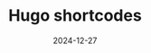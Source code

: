 ---
title: "Hugo shortcodes"
description: Here is a demo of all shortcodes available in Hugo.
date: 2024-12-27
lastmod: 2025-04-02
keywords: ["gohugo", "hugo", "go", "blog"]
tags: ["hugo", "themes"]
summary: This post shows the default Hugo shortcodes and how they are rendered.
toc: true
---